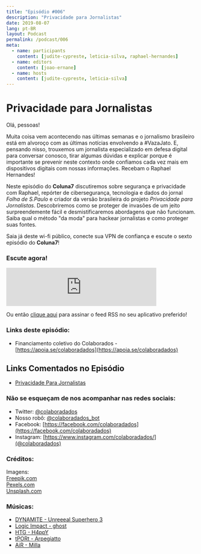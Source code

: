 ```yaml
---
title: "Episódio #006"
description: "Privacidade para Jornalistas"
date: 2019-08-07
lang: pt-BR
layout: Podcast
permalink: /podcast/006
meta:
  - name: participants
    content: [judite-cypreste, leticia-silva, raphael-hernandes]
  - name: editors
    content: [joao-ernane]
  - name: hosts
    content: [judite-cypreste, leticia-silva]
---
```


# Privacidade para Jornalistas

Olá, pessoas!

Muita coisa vem acontecendo nas últimas semanas e o jornalismo brasileiro está em alvoroço com as últimas notícias envolvendo a #VazaJato. E, pensando nisso, trouxemos um jornalista especializado em defesa digital para conversar conosco, tirar algumas dúvidas e explicar porque é importante se prevenir neste contexto onde confiamos cada vez mais em dispositivos digitais com nossas informações. Recebam o Raphael Hernandes!

Neste episódio do **Coluna7** discutiremos sobre segurança e privacidade com Raphael, repórter de cibersegurança, tecnologia e dados do jornal _Folha de S.Paulo_ e criador da versão brasileira do projeto _Privacidade para Jornalistas_. Descobriremos como se proteger de invasões de um jeito surpreendemente fácil e desmistificaremos abordagens que não funcionam. Saiba qual o método "da moda" para hackear jornalistas e como proteger suas fontes.

Saia já deste wi-fi público, conecte sua VPN de confiança e escute o sexto episódio do **Coluna7**!

### Escute agora!

<iframe src="https://anchor.fm/coluna7/embed/episodes/Episdio-006---Privacidade-para-Jornalistas-e4se3l" height="102px" width="400px" frameborder="0" scrolling="no"></iframe>

Ou então [clique aqui](https://anchor.fm/s/951cc10/podcast/rss) para assinar o feed RSS no seu aplicativo preferido!

### Links deste episódio:

- Financiamento coletivo do Colaborados - [https://apoia.se/colaboradados](https://apoia.se/colaboradados)

## Links Comentados no Episódio

- [Privacidade Para Jornalistas](https://privacidadeparajornalistas.org/)

### Não se esqueçam de nos acompanhar nas redes sociais:

- Twitter: [@colaboradados](https://twitter.com/colaboradados)
- Nosso robô: [@colaboradados_bot](https://twitter.com/colabora_bot)
- Facebook: [https://facebook.com/colaboradados](https://facebook.com/colaboradados)
- Instagram: [https://www.instagram.com/colaboradados/](@colaboradados)

### Créditos:

Imagens:  
[Freepik.com](https://www.freepik.com/)  
[Pexels.com](https://www.pexels.com)  
[Unsplash.com](https://unsplash.com)

### Músicas:

- [DYNAMITE - Unreeeal Superhero 3](https://youtu.be/SUhUSlldb6I)
- [Logic Impact - ghost](https://youtu.be/tb3Cafpj4uY)
- [HTG - H4ppY](https://youtu.be/fR7qxF11NJ0)
- [tPORt - Arpegiatto](https://youtu.be/hM8cXiOY5tI)
- [AiR - Milla](https://youtu.be/u6qd5G4s2q4)
